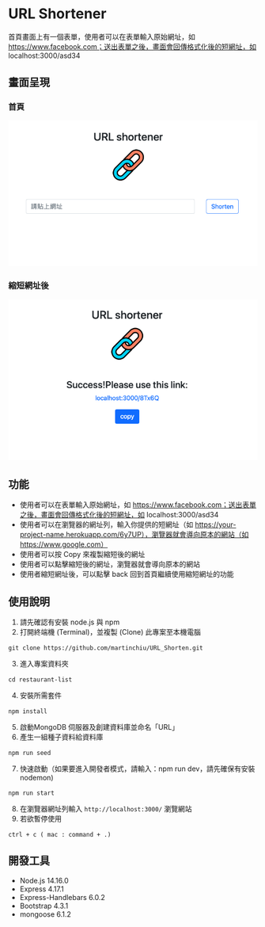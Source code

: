 # URL Shortener
首頁畫面上有一個表單，使用者可以在表單輸入原始網址，如 https://www.facebook.com；送出表單之後，畫面會回傳格式化後的短網址，如 localhost:3000/asd34

## 畫面呈現
### 首頁
![首頁](https://github.com/martinchiu/URL_Shorten/blob/main/image/2.3-縮短網址-首頁.png)
### 縮短網址後
![縮短網址後](https://github.com/martinchiu/URL_Shorten/blob/main/image/2.3-縮短網址-縮短後.png)

## 功能
- 使用者可以在表單輸入原始網址，如 https://www.facebook.com；送出表單之後，畫面會回傳格式化後的短網址，如 localhost:3000/asd34
- 使用者可以在瀏覽器的網址列，輸入你提供的短網址（如 https://your-project-name.herokuapp.com/6y7UP），瀏覽器就會導向原本的網站（如 https://www.google.com）
- 使用者可以按 Copy 來複製縮短後的網址
- 使用者可以點擊縮短後的網址，瀏覽器就會導向原本的網站
- 使用者縮短網址後，可以點擊 back 回到首頁繼續使用縮短網址的功能

## 使用說明
1. 請先確認有安裝 node.js 與 npm
2. 打開終端機 (Terminal)，並複製 (Clone) 此專案至本機電腦
```
git clone https://github.com/martinchiu/URL_Shorten.git
```
3. 進入專案資料夾
```
cd restaurant-list
```
4. 安裝所需套件
```
npm install
```
5. 啟動MongoDB 伺服器及創建資料庫並命名「URL」
6. 產生一組種子資料給資料庫
```
npm run seed
```
7. 快速啟動（如果要進入開發者模式，請輸入：npm run dev，請先確保有安裝nodemon)
```
npm run start
``` 
8. 在瀏覽器網址列輸入 `http://localhost:3000/` 瀏覽網站
9. 若欲暫停使用
```
ctrl + c ( mac : command + .)
```

## 開發工具
- Node.js 14.16.0
- Express 4.17.1
- Express-Handlebars 6.0.2
- Bootstrap 4.3.1
- mongoose 6.1.2